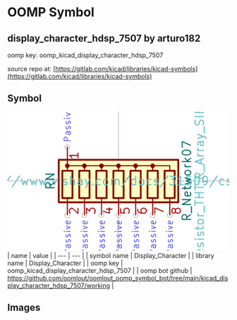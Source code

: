 # OOMP Symbol  
## display_character_hdsp_7507  by arturo182  
  
oomp key: oomp_kicad_display_character_hdsp_7507  
  
source repo at: [https://gitlab.com/kicad/libraries/kicad-symbols](https://gitlab.com/kicad/libraries/kicad-symbols)  
## Symbol  
  
[![working.png](working_600.png)](working.png)  
| name | value | 
| --- | --- | 
| symbol name | Display_Character | 
| library name | Display_Character | 
| oomp key | oomp_kicad_display_character_hdsp_7507 | 
| oomp bot github | https://github.com/oomlout/oomlout_oomp_symbol_bot/tree/main/kicad_display_character_hdsp_7507/working | 
## Images  
